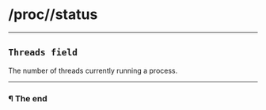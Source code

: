 # /proc/<pid>/status

---

## `Threads field`

The number of threads currently running a process.

---

### ¶ The end

